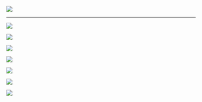 
![](https://raw.githubusercontent.com/PierreDespereaux/Keizaal/main/assets/images/branding/Keizaal%20Website%20Banner.png)

---

![](https://raw.githubusercontent.com/PierreDespereaux/Keizaal/main/assets/images/testimonials/1.PNG)

![](https://raw.githubusercontent.com/PierreDespereaux/Keizaal/main/assets/images/testimonials/2.PNG)

![](https://raw.githubusercontent.com/PierreDespereaux/Keizaal/main/assets/images/testimonials/3.PNG)

![](https://raw.githubusercontent.com/PierreDespereaux/Keizaal/main/assets/images/testimonials/4.PNG)

![](https://raw.githubusercontent.com/PierreDespereaux/Keizaal/main/assets/images/testimonials/5.PNG)

![](https://raw.githubusercontent.com/PierreDespereaux/Keizaal/main/assets/images/testimonials/6.PNG)

![](https://raw.githubusercontent.com/PierreDespereaux/Keizaal/main/assets/images/testimonials/7.PNG)
